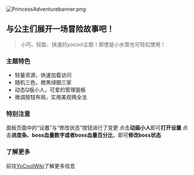 ﻿![PrincessAdventurebanner.png](https://i.loli.net/2020/07/25/mlL9FqC5tWZcT3Y.png)
## 与公主们展开一场冒险故事吧！
> 小巧、轻盈、快速的yocool主题！即使是小水管也可轻松使用！ 

### 主题特色
* 轻量资源，快速加载访问
* 随机三色，橙黑绿御三家
* 动态Q版小人，可爱的管理面板
* 微调按钮布局，实用美观两全法

### 特别注意
面板页面中的“设置”与“修改状态”按钮进行了变更
点击**动画小人**即可**打开设置**
点击**进度条、boss血量数字或者boss血量百分比**，即可**修改boss状态**

### 了解更多
 前往[YoCoolWiki](https://github.com/A-kirami/YoCool/wiki)了解更多信息